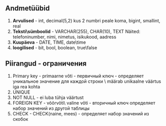 ## Andmetüübid
1. **Arvulised** - int, decimal(5,2) kus 2 numbri peale koma, bigint, smallint, real
2. **Teksti\sümboolid** - VARCHAR(255), CHAR(10), TEXT
Näited: telefoninumber, nimi, nimetus, isikukood, aadress
3. **Kuupäeva** - DATE, TIME, date\time
4. **loogilised** - bit, bool, boolean, true\false

## Piirangud - ограничения
1. Primary key - primaarne võti - первичный ключ -
определяет уникальное значение для каждой строки \ määrab unikaalne väärtus iga rea kohta
2. UNIQUE
3. NOT NULL - ei luba tühja väärtust
4. FOREIGN KEY - võõrvõti\ valine võti - вторичный ключ
определяет набор значений из другой таблицы
5. CHECK - CHECK(naine, mees) - определяет набор значений из скобок
